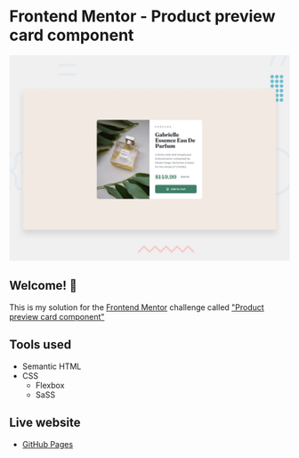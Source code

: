 # Frontend Mentor - Product preview card component

![Design preview for the Product preview card component coding challenge](./design/desktop-preview.jpg)

## Welcome! 👋

This is my solution for the [Frontend Mentor](https://www.frontendmentor.io) challenge called ["Product preview card component"](https://www.frontendmentor.io/challenges/product-preview-card-component-GO7UmttRfa)



## Tools used
- Semantic HTML
- CSS 
  - Flexbox
  - SaSS


## Live website

- [GitHub Pages](https://pages.github.com/)




